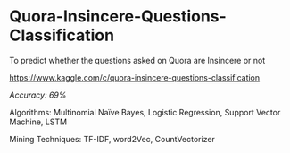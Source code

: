 # Quora-Insincere-Questions-Classification
To predict whether the questions asked on Quora are Insincere or not

https://www.kaggle.com/c/quora-insincere-questions-classification

*Accuracy: 69%*

Algorithms: Multinomial Naïve Bayes, Logistic Regression, Support Vector Machine, LSTM

Mining Techniques: TF-IDF, word2Vec, CountVectorizer
